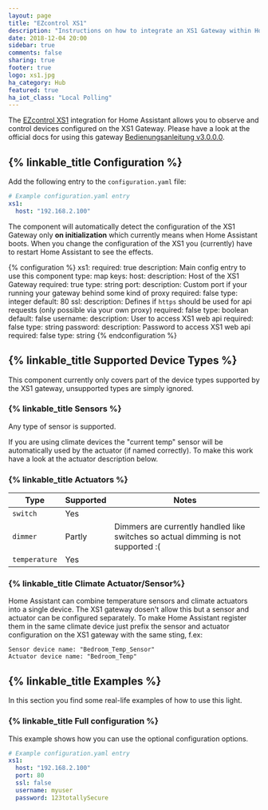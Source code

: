 ```yaml
---
layout: page
title: "EZcontrol XS1"
description: "Instructions on how to integrate an XS1 Gateway within Home Assistant."
date: 2018-12-04 20:00
sidebar: true
comments: false
sharing: true
footer: true
logo: xs1.jpg
ha_category: Hub
featured: true
ha_iot_class: "Local Polling"
---
```


The [EZcontrol XS1](http://www.ezcontrol.de/content/view/36/28/) integration for Home Assistant allows you to 
observe and control devices configured on the XS1 Gateway. Please have a look at the official docs for using 
this gateway [Bedienungsanleitung v3.0.0.0](http://www.ezcontrol.de/support/downloads/XS1/xs1manual/Bedienungsanleitung_EZcontrol_XS1_3.0.0.0-2.pdf).

## {% linkable_title Configuration %}

Add the following entry to the `configuration.yaml` file:

```yaml
# Example configuration.yaml entry
xs1:
  host: "192.168.2.100"
```

The component will automatically detect the configuration of the XS1 Gateway only **on initialization** which currently means
when Home Assistant boots. When you change the configuration of the XS1 you (currently) have to restart Home Assistant
to see the effects.

{% configuration %}
xs1:
  required: true
  description: Main config entry to use this component
  type: map
  keys:
    host:
      description: Host of the XS1 Gateway
      required: true
      type: string
    port:
      description: Custom port if your running your gateway behind some kind of proxy
      required: false
      type: integer
      default: 80
    ssl:
      description: Defines if `https` should be used for api requests  (only possible via your own proxy)
      required: false
      type: boolean
      default: false
    username:
      description: User to access XS1 web api
      required: false
      type: string
    password:
      description: Password to access XS1 web api
      required: false
      type: string
{% endconfiguration %}

## {% linkable_title Supported Device Types %}

<p class='note warning'>
This component currently only covers part of the device types supported by the 
XS1 gateway, unsupported types are simply ignored.
</p>

### {% linkable_title Sensors %}

Any type of sensor is supported.

<p class='note warning'>
If you are using climate devices the "current temp" sensor will be automatically used by the actuator (if named correctly).
To make this work have a look at the actuator description below.
</p>

### {% linkable_title Actuators %}

| Type          | Supported | Notes                                            |
|---------------|-----------|--------------------------------------------------|
| `switch`      | Yes       |                                                  |
| `dimmer`      | Partly    | Dimmers are currently handled like switches so actual dimming is not supported :(|
| `temperature` | Yes       |                                                  |
 
 
### {% linkable_title Climate Actuator/Sensor%}

Home Assistant can combine temperature sensors and climate actuators into a single device.
The XS1 gateway dosen't allow this but a sensor and actuator can be configured separately.
To make Home Assistant register them in the same climate device just prefix the
sensor and actuator configuration on the XS1 gateway with the same sting, f.ex:

```
Sensor device name: "Bedroom_Temp_Sensor"
Actuator device name: "Bedroom_Temp"
```

## {% linkable_title Examples %}

In this section you find some real-life examples of how to use this light.

### {% linkable_title Full configuration %}

This example shows how you can use the optional configuration options.

```yaml
# Example configuration.yaml entry
xs1:
  host: "192.168.2.100"
  port: 80
  ssl: false
  username: myuser
  password: 123totallySecure
```